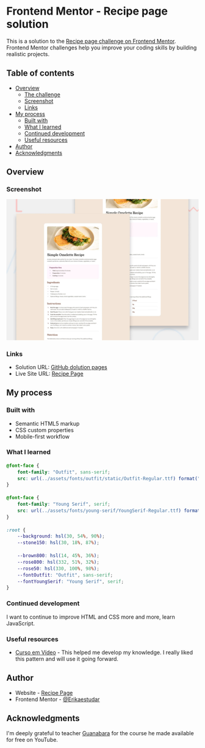 # Frontend Mentor - Recipe page solution

This is a solution to the [Recipe page challenge on Frontend Mentor](https://www.frontendmentor.io/challenges/recipe-page-KiTsR8QQKm). Frontend Mentor challenges help you improve your coding skills by building realistic projects. 

## Table of contents

- [Overview](#overview)
  - [The challenge](#the-challenge)
  - [Screenshot](#screenshot)
  - [Links](#links)
- [My process](#my-process)
  - [Built with](#built-with)
  - [What I learned](#what-i-learned)
  - [Continued development](#continued-development)
  - [Useful resources](#useful-resources)
- [Author](#author)
- [Acknowledgments](#acknowledgments)

## Overview

### Screenshot

![](./preview.jpg)

### Links

- Solution URL: [GitHub dolution pages](https://github.com/Erikaestudar/development/tree/main/recipe-page-main)
- Live Site URL: [Recipe Page](https://erikaestudar.github.io/development/recipe-page-main/index.html)

## My process

### Built with

- Semantic HTML5 markup
- CSS custom properties
- Mobile-first workflow


### What I learned

```css
@font-face {
    font-family: "Outfit", sans-serif;
    src: url(../assets/fonts/outfit/static/Outfit-Regular.ttf) format("truetype"), url(../assets/fonts/outfit/static/Outfit-Medium.ttf) format("truetype"), url(../assets/fonts/outfit/static/Outfit-Bold.ttf) format("truetype"), url(../assets/fonts/outfit/static/Outfit-SemiBold.ttf) format("truetype"), url(../assets/fonts/outfit/static/Outfit-ExtraBold.ttf) format("truetype");
}

@font-face {
    font-family: "Young Serif", serif;
    src: url(../assets/fonts/young-serif/YoungSerif-Regular.ttf) format("truetype")
}

:root {
    --background: hsl(30, 54%, 90%);
    --stone150: hsl(30, 18%, 87%);

    --brown800: hsl(14, 45%, 36%);
    --rose800: hsl(332, 51%, 32%);
    --rose50: hsl(330, 100%, 98%);
    --fontOutfit: "Outfit", sans-serif;
    --fontYoungSerif: "Young Serif", serif;
}
```

### Continued development

I want to continue to improve HTML and CSS more and more, learn JavaScript.

### Useful resources

- [Curso em Vídeo](https://www.youtube.com/c/CursoemV%C3%ADdeo/playlists) - This helped me develop my knowledge. I really liked this pattern and will use it going forward.

## Author

- Website - [Recipe Page](https://erikaestudar.github.io/development/recipe-page-main/index.html)
- Frontend Mentor - [@Erikaestudar](https://www.frontendmentor.io/home)

## Acknowledgments

I'm deeply grateful to teacher [Guanabara](https://www.cursoemvideo.com/meus-cursos/) for the course he made available for free on YouTube.
